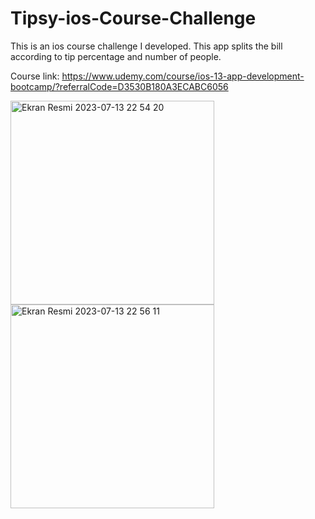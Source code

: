 # Tipsy-ios-Course-Challenge

This is an ios course challenge I developed. This app splits the bill according to tip percentage and number of people. 

Course link: https://www.udemy.com/course/ios-13-app-development-bootcamp/?referralCode=D3530B180A3ECABC6056

<img width="326" alt="Ekran Resmi 2023-07-13 22 54 20" src="https://github.com/aydinbrkay/image_stitching/assets/69076708/84f06b1b-33ac-40ee-8cfb-d2371009a54e">
<img width="326" alt="Ekran Resmi 2023-07-13 22 56 11" src="https://github.com/aydinbrkay/image_stitching/assets/69076708/10ad8f43-f097-45aa-b0d8-fe2ec0b91037">
